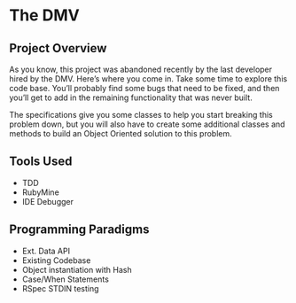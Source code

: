# The DMV

## Project Overview

As you know, this project was abandoned recently by the last developer hired by the DMV. Here’s where you come in. Take some time to explore this code base. You’ll probably find some bugs that need to be fixed, and then you’ll get to add in the remaining functionality that was never built.

The specifications give you some classes to help you start breaking this problem down, but you will also have to create some additional classes and methods to build an Object Oriented solution to this problem.

## Tools Used

- TDD
- RubyMine
- IDE Debugger


## Programming Paradigms

- Ext. Data API
- Existing Codebase
- Object instantiation with Hash
- Case/When Statements
- RSpec STDIN testing

